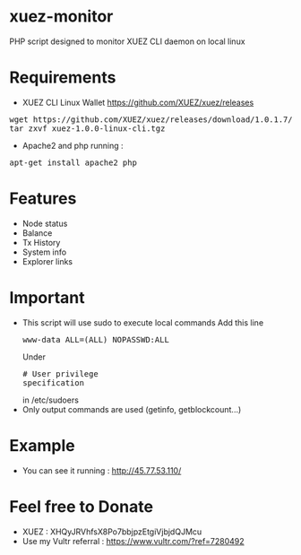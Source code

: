 # xuez-monitor

PHP script designed to monitor XUEZ CLI daemon on local linux

# Requirements

- XUEZ CLI Linux Wallet https://github.com/XUEZ/xuez/releases
<pre>
wget https://github.com/XUEZ/xuez/releases/download/1.0.1.7/xuez-linux-cli-1017.tgz
tar zxvf xuez-1.0.0-linux-cli.tgz
</pre>
- Apache2 and php running :
<pre>
apt-get install apache2 php
</pre>

# Features
- Node status
- Balance
- Tx History
- System info
- Explorer links

# Important
- This script will use sudo to execute local commands
Add this line <pre>www-data ALL=(ALL) NOPASSWD:ALL</pre> Under <pre># User privilege specification</pre>
 in /etc/sudoers
- Only output commands are used (getinfo, getblockcount...)

# Example
- You can see it running : http://45.77.53.110/

# Feel free to Donate
- XUEZ : XHQyJRVhfsX8Po7bbjpzEtgiVjbjdQJMcu
- Use my Vultr referral : https://www.vultr.com/?ref=7280492

